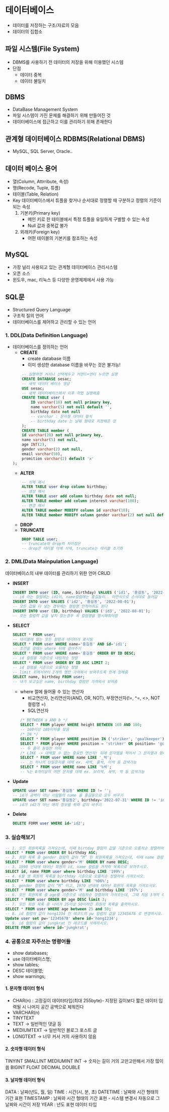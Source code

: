 # 데이터베이스 
* 데이터를 저장하는 구조/자료의 모음 
* 데이터의 집합소

## 파일 시스템(File System)
* DBMS를 사용하기 전 데이터의 저장을 위해 이용했던 시스템 
* 단점 
    * 데이터 중복
    * 데이터 불일치 

## DBMS 
* DataBase Management System 
* 파일 시스템이 가진 문제를 해결하기 위해 만들어진 것 
* 데이터베이스에 접근하고 이를 관리하기 위해 존재한다 

## 관계형 데이터베이스 RDBMS(Relational DBMS)
* MySQL, SQL Server, Oracle.. 

## 데이터 베이스 용어
* 열(Column, Attrribute, 속성)
* 행(Recode, Tuple, 튜플)
* 테이블(Table, Relation)
* Key
    데이터베이스에서 튜플을 찾거나 순서대로 정렬할 때 구분하고 정렬의 기준이 되는 속성 
    1. 기본키(Primary key)
        - 메인 키로 한 테이블에서 특정 튜플을 유일하게 구별할 수 있는 속성 
        - Null 값과 중복값 불가
    2. 외래키(Foreign key)
        - 어떤 테이블의 기본키를 참조하는 속성

## MySQL 
* 가장 널리 사용되고 있는 관계형 데이터베이스 관리시스템
* 오픈 소스 
* 윈도우, mac, 리눅스 등 다양한 운영체제에서 사용 가능

## SQL문
* Structured Query Language
* 구조적 질의 언어 
* 데이터베이스를 제어하고 관리할 수 있는 언어 

### 1. DDL(Data Definition Language)
* 데이터베이스를 정의하는 언어 
    - **CREATE**
        * create database 이름 
        * 이미 생성한 database 이름을 바꾸는 것은 불가능! 
    ```sql
        -- 실행하면 커서나 선택해두고 커맨드+엔터 누르면 실행 
        CREATE DATABASE sesac;
        -- 새싹 데이터 베이스 생성 
        USE sesac;
        -- 새싹 데이터베이스에서 이후 작업 실행해줌 
        CREATE TABLE user (
            ID varchar(10) not null primary key, 
            name varchar(5) not null default '',
            birthday date not null
            -- varchar : 문자형 데이터 형식 
            -- birthday date 는 날짜 형태로 지정해준 것 
        );
        CREATE TABLE member (
        id varchar(20) not null primary key, 
        name varchar(5) not null,
        age INT(2),
        gender varchar(2) not null, 
        email varchar(50),
        promition varchar(2) default 'x'
    );
    ```
    - **ALTER**
    ```sql 
        -- 삭제 예시
        ALTER TABLE user drop column birthday;
        -- 생성 예시
        ALTER TABLE user add column birthday date not null;
        ALTER TABLE member add column interest varchar(100);
        -- 변경 예시
        ALTER TABLE member MODIFY column id varchar(10);
        ALTER TABLE member MODIFY column gender varchar(2) not null default '여';
    ```
    - **DROP**
    - **TRUNCATE**
    ```sql 
        DROP TABLE user;
        -- truncate와 drop의 차이점은 
        -- drop은 테이블 아예 삭제, truncate는 테이블 초기화 
    ```

### 2. DML(Data Mainpulation Language)
데이터베이스의 내부 데이터를 관리하기 위한 언어 
CRUD
- **INSERT**
    ```sql
    INSERT INTO user (ID, name, birthday) VALUES ('id1', '홍길동', '2022-08-01');
    -- id 라는 컬럼에는 id1이, name컬럼에는 홍길동이.. 이런식으로 순서대로 들어감
    INSERT INTO user VALUES ('id2', '홍길동', '2022-08-01');
    -- 모든 값을 다 넣는 경우에는 컬럼명 안적어줘도 된다
    INSERT INTO user (ID, birthday) VALUES ('id3', '2022-08-01');
    -- 모든 컬럼의 값을 넣지 않는경우 꼭 컬럼명을 명시해줘야함
    ```
- **SELECT**
    ```sql
    SELECT * FROM user;
    -- 테이블에 있는 모든 컬럼과 데이터가 표시됨
    SELECT * FROM user WHERE name='홍길동' AND id='id1';
    -- 조건을 걸때는 where 뒤에 걸어주기 
    SELECT * FROM user WHERE name='홍길동' ORDER BY ID DESC;
    -- id 컬럼을 기준으로 내림차순 정렬
    SELECT * FROM user ORDER BY ID ASC LIMIT 2;
    -- id 컬럼을 기준으로 오름차순 정렬
    -- limit 위에서부터 2개의 행만 가져와서 보여주도록 한계 정해줌
    SELECT name, birthday FROM user;
    -- 내가 보고싶은 name, birthday 컬럼만 가져와서 보여줌
    ```
    + where 절에 들어올 수 있는 연산자 
        * 비교연산자, 논리연산자(AND, OR, NOT), 부정연산자(!=, ^=, <>, NOT 컬럼명 =)
        * SQL연산자
        ```sql
        /* BETWEEN a AND b */
        SELECT * FROM player WHERE height BETWEEN 160 AND 180;
        -- 160이상 180이하를 찾음
        /* IN */
        SELECT * FROM player WHERE position IN ('striker', 'goalkeeper');
        SELECT * FROM player WHERE position = 'striker' OR position= 'goalkeeper';
        -- 두 줄이 동일한 의미
        /* LIKE -> 대체할 수 없는 중요한 연산자! 뒤에 문자열을 적어서 그 문자열과 형태가 일치하는 것 찾음*/
        SELECT * FROM user WHERE name LIKE '_싹';
        -- _는 하나의 단일문자를 대체 ex. 새싹, 풀싹, 이싹 등 검색가능 
        SELECT * FROM user WHERE name LIKE '%싹';
        -- %는 0개이상의 어떤 문자를 대체 ex. 보리싹, 새싹, 싹 등 검색가능
        ```
- **Update**
    ```sql
    UPDATE user SET name='홍길동' WHERE ID != '';
    -- id가 공백이 아닌 사람들의 name 을 홍길동으로 모두 바꾸기
    UPDATE user SET name='홍길동2', birthday='2022-07-31' WHERE ID != 'id2';
    -- id가 id2가 아닌 애의 정보를 위와 같이 바꾸기 
    ```
- **Delete**
    ```sql
    DELETE FORM user WHERE id='id2';
    ```

### 3. 실습해보기
```SQL
-- 1. 모든 회원목록을 가져오는데, 이때 birtday 컬럼의 값을 기준으로 오름차순 정렬하여 가져오시오.
SELECT * FROM user ORDER BY birthday ASC;
-- 2. 회원 목록 중 gender 컬럼의 값이 “M” 인 회원목록을 가져오는데, 이때 name 컬럼의 값을 기준으로 내림차순 정렬하여 가져오시오.
SELECT * FROM user where gender='M' ORDER BY name DESC;
-- 3. 1990 년대에 태어난 회원의 id, name 컬럼을 가져와 목록으로 보여주시오.
SELECT id, name FROM user where birthday LIKE '199%';
-- 4. 6월 생 회원의 목록을 birthday 기준으로 오름차순 정렬하여 가져오시오.
SELECT * FROM user where birthday LIKE '%06%';
-- 5. gender 컬럼의 값이 “M” 이고, 1970 년대에 태어난 회원의 목록을 가져오시오.
SELECT * FROM user where gender='M' and birthday LIKE '197%';
-- 6. 모든 회원목록 중 age를 기준으로 내림차순 정렬하여 가져오는데, 그때 처음 3개의 레코드만 가져오시오.
SELECT * FROM user ORDER BY age DESC limit 3;
-- 7. 모든 회원 목록 중 나이가 25이상 50이하인 회원의 목록을 출력하시오.
SELECT * FROM user WHERE age between 25 and 50;
-- 8. id 컬럼의 값이 hong1234 인 레코드의 pw 컬럼의 값을 12345678 로 변경하시오.
Update user set pw='12345678' where id='hong1234';
-- 9. id 컬럼의 값이 jungkrat 인 레코드를 삭제하시오.
DELETE FROM user where id='jungkrat';
```

### 4. 공통으로 자주쓰는 명령어들
* show databases; 
* use 데이터베이스명;
* show tables;
* DESC 테이블명; 
* show warnings; 

#### 1. 문자형 데이터 형식 
* CHAR(n) : 고정길이 데이터타입(최대 255byte)- 지정된 길이보다 짧은 데이터 입력될 시 나머지 공간 공백으로 체워진다 
* VARCHAR(n)
* TINYTEXT
* TEXT -> 일반적인 댓글 등
* MEDIUMTEXT -> 일반적인 블로그 포스트 글
* LONGTEXT -> 너무 커서 거의 사용하지 않음 

#### 2. 숫자형 데이터 형식 
TINYINT
SMALLINT
MEDIUMINT
INT -> 숫자는 길이 거의 고만고만해서 가장 많이 씀 
BIGINT
FLOAT
DECIMAL
DOUBLE

#### 3. 날자형 데이터 형식 
DATA : 날짜(년도, 월, 일)
TIME : 시간(시, 분, 초)
DATETIME : 날짜와 시간 형태의 기간 표현
TIMESTAMP : 날짜와 시간 형태의 기간 표현 - 시스템 변경시 자동으로 그 날짜와 시간이 저장 
YEAR : 년도 표현 데이터 타입 
